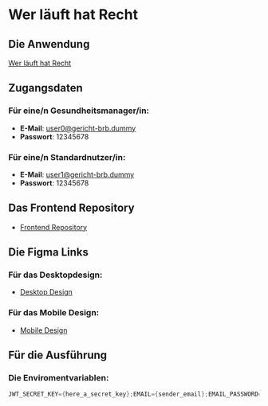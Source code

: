 # Wer läuft hat Recht

## Die Anwendung
[Wer läuft hat Recht](https://mux.ein-toast.de)

## Zugangsdaten
### Für eine/n Gesundheitsmanager/in:
- **E-Mail**: user0@gericht-brb.dummy
- **Passwort**: 12345678

### Für eine/n Standardnutzer/in:
- **E-Mail**: user1@gericht-brb.dummy
- **Passwort**: 12345678

## Das Frontend Repository
- [Frontend Repository](http://github.com/StudyProjectsTHB/WerLaeuftHatRecht_Frontend)

## Die Figma Links
### Für das Desktopdesign:
- [Desktop Design](https://www.figma.com/proto/9slkBlofLbU8UXBxb6RAqe/Wer-l%C3%A4uft-hat-Recht?page-id=0%3A1&node-id=116-741&viewport=184%2C-287%2C0.18&t=RnhLMXGo4LRJhxTL-1&scaling=scale-down&content-scaling=fixed&starting-point-node-id=116%3A741&show-proto-sidebar=1)

### Für das Mobile Design:
- [Mobile Design](https://www.figma.com/proto/9slkBlofLbU8UXBxb6RAqe/Wer-l%C3%A4uft-hat-Recht?page-id=48%3A1150&node-id=168-2654&viewport=184%2C-287%2C0.18&t=EhJoaKeSqwg0OHnM-1&scaling=scale-down&content-scaling=fixed&starting-point-node-id=168%3A2654)

## Für die Ausführung
### Die Enviromentvariablen:
```java
JWT_SECRET_KEY={here_a_secret_key};EMAIL={sender_email};EMAIL_PASSWORD={sender_passwort};WEATHER_KEY={key_of_weather_api}
```
